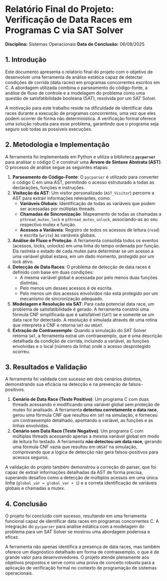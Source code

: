 # Relatório Final do Projeto: Verificação de Data Races em Programas C via SAT Solver

**Disciplina:** Sistemas Operacionais
**Data de Conclusão:** 06/08/2025

## 1. Introdução

Este documento apresenta o relatório final do projeto com o objetivo de desenvolver uma ferramenta de análise estática capaz de detectar condições de corrida (data races) em programas concorrentes escritos em C. A abordagem utilizada combina o parseamento do código-fonte, a análise de fluxo de controle e a modelagem do problema como uma questão de satisfatibilidade booleana (SAT), resolvida por um SAT Solver.

A motivação para este trabalho reside na dificuldade de identificar data races durante a execução de programas concorrentes, uma vez que eles podem ocorrer de forma não determinística. A verificação formal oferece uma solução robusta para esse problema, garantindo que o programa seja seguro sob todas as possíveis execuções.

## 2. Metodologia e Implementação

A ferramenta foi implementada em Python e utiliza a biblioteca **`pycparser`** para analisar o código C e construir uma **Árvore de Sintaxe Abstrata (AST)**. O processo de análise segue as seguintes etapas:

1.  **Parseamento do Código-Fonte**: O `pycparser` é utilizado para converter o código C em uma AST, permitindo o acesso estruturado a todas as declarações, funções e instruções.
2.  **Visitação da AST**: Um visitor personalizado (`AST_Visitor`) percorre a AST para extrair informações relevantes, como:
    - **Variáveis Globais**: Identificação de todas as variáveis que podem ser acessadas por múltiplas threads.
    - **Chamadas de Sincronização**: Mapeamento de todas as chamadas a `pthread_mutex_lock` e `pthread_mutex_unlock`, associando-as ao seu respectivo mutex e função.
    - **Acessos a Variáveis**: Registro de todos os acessos de leitura (`read`) e escrita (`write`) às variáveis globais.
3.  **Análise de Fluxo e Proteção**: A ferramenta consolida todos os eventos (acessos, locks, unlocks) em uma linha do tempo ordenada por função. Ela rastreia o estado de cada mutex para determinar se um acesso a uma variável global estava, em um dado momento, protegido por um lock ativo.
4.  **Detecção de Data Races**: O problema de detecção de data races é definido com base em duas condições:
    - A mesma variável global é acessada por pelo menos duas funções distintas.
    - Pelo menos um desses acessos é de escrita.
    - Pelo menos um dos acessos envolvidos não está protegido por um mecanismo de sincronização adequado.
5.  **Modelagem e Resolução via SAT**: Para cada potencial data race, um problema de satisfatibilidade é gerado. A ferramenta constrói uma fórmula CNF simplificada que é satisfatível (`SAT`) se e somente se um data race for detectado. A resolução é simulada através de uma rotina que interpreta a CNF e retorna `SAT` ou `UNSAT`.
6.  **Extração de Contraexemplo**: Quando a simulação do SAT Solver retorna `SAT`, a ferramenta extrai um contraexemplo, que é uma descrição detalhada da condição de corrida, incluindo a variável, as funções envolvidas e o local (número da linha) onde o acesso desprotegido ocorreu.

## 3. Resultados e Validação

A ferramenta foi validada com sucesso em dois cenários distintos, demonstrando sua eficácia na detecção e na prevenção de falsos-positivos.

1.  **Cenário de Data Race (Teste Positivo)**: Um programa C com duas threads acessando e modificando uma variável global sem proteção de mutex foi analisado. A ferramenta **detectou corretamente o data race**, gerou uma fórmula CNF que resultou em `SAT` na simulação, e forneceu um contraexemplo detalhado, apontando a variável, as funções e as linhas envolvidas.
2.  **Cenário sem Data Race (Teste Negativo)**: Um programa C com múltiplas threads acessando apenas a mesma variável global em modo de leitura foi testado. A ferramenta **não detectou um data race**, gerando uma fórmula CNF vazia que resultou em `UNSAT` na simulação, comprovando que a lógica de detecção não gera falsos-positivos para acessos seguros.

A validação do projeto também demonstrou a correção do parser, que foi capaz de extrair informações detalhadas da AST de forma precisa, superando desafios como a detecção de múltiplos acessos em uma única linha (`global_var = global_var + 1`) e a correta identificação de variáveis globais e chamadas a mutex.

## 4. Conclusão

O projeto foi concluído com sucesso, resultando em uma ferramenta funcional capaz de identificar data races em programas concorrentes C. A integração do `pycparser` para análise estática com a modelagem do problema para um SAT Solver se mostrou uma abordagem poderosa e eficaz.

A ferramenta não apenas identifica a presença de data races, mas também oferece um diagnóstico detalhado em forma de contraexemplo, o que é de grande valor para desenvolvedores. O projeto atende plenamente aos objetivos propostos e serve como uma prova de conceito robusta para a aplicação de verificação formal no contexto de programação de sistemas operacionais.
